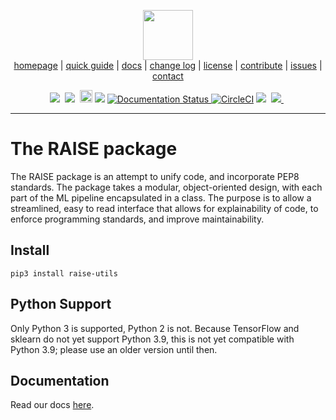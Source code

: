 <p align="center">
<img src="http://ai4se.net/img/logo.png" height="80px" /><br />
<a href="http://ai4se.net">homepage</a>  | 
<a href="https://github.com/yrahul3910/raise/tree/master/docs">quick guide</a>  |
<a href="https://raise.readthedocs.io/en/latest/">docs</a>  |
<a href="https://github.com/yrahul3910/raise/blob/master/CHANGES.md">change log</a>  |
<a href="https://github.com/yrahul3910/raise/blob/master/LICENSE">license</a>  |
<a href="https://github.com/yrahul3910/raise/blob/master/CODE_OF_CONDUCT.md">contribute</a>  |
<a href="https://github.com/yrahul3910/raise/issues/">issues</a>  |
<a href="mailto:timm@ieee.org">contact</a>
</p>
<p align="center">
<img src="https://img.shields.io/badge/language-python-orange.svg">&nbsp;
<img src="https://img.shields.io/badge/license-LGPL-green.svg">&nbsp;
<a href="https://badge.fury.io/py/raise-utils"><img src="https://badge.fury.io/py/raise-utils.svg" alt="PyPI version" height="20"></a>
<a href="https://pepy.tech/project/raise-utils"><img src="https://pepy.tech/badge/raise-utils" /></a>
<a href='https://raise.readthedocs.io/en/latest/?badge=latest'>
    <img src='https://readthedocs.org/projects/raise/badge/?version=latest' alt='Documentation Status' />
</a>
<a href="https://circleci.com/gh/yrahul3910/raise/tree/master"><img src="https://circleci.com/gh/yrahul3910/raise/tree/master.svg?style=svg" alt="CircleCI" /></a>
<a href="https://www.codacy.com/manual/yrahul3910/raise?utm_source=github.com&amp;utm_medium=referral&amp;utm_content=yrahul3910/raise&amp;utm_campaign=Badge_Grade"><img src="https://app.codacy.com/project/badge/Grade/8352fafd16454ea995f43891d9571d22"/></a>&nbsp;
<a href="https://codecov.io/gh/yrahul3910/raise">
    <img src="https://codecov.io/gh/yrahul3910/raise/branch/master/graph/badge.svg?token=6U8KR6PYZA"/>
</a>&nbsp;
</p> <hr />

# The RAISE package

The RAISE package is an attempt to unify code, and incorporate PEP8 standards. The package takes a modular, object-oriented design, with each part of the ML pipeline encapsulated in a class. The purpose is to allow a streamlined, easy to read interface that allows for explainability of code, to enforce programming standards, and improve maintainability.

## Install

```
pip3 install raise-utils
```

## Python Support

Only Python 3 is supported, Python 2 is not. Because TensorFlow and sklearn do not yet support Python 3.9, this is not yet compatible with Python 3.9; please use an older version until then.

## Documentation

Read our docs [here](https://github.com/yrahul3910/raise/tree/master/docs).
